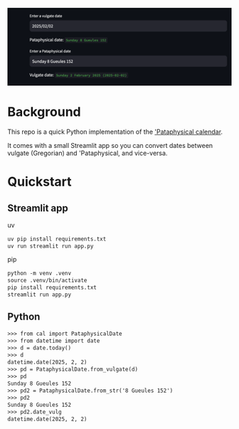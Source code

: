 ![img](doc/img/img.png)

# Background
This repo is a quick Python implementation of the
['Pataphysical calendar](https://en.wikipedia.org/wiki/'Pataphysics#Pataphysical_calendar).

It comes with a small Streamlit app so you can convert dates between vulgate (Gregorian) and 'Pataphysical, and vice-versa.

# Quickstart


## Streamlit app
uv
```
uv pip install requirements.txt
uv run streamlit run app.py
```

pip
```
python -m venv .venv
source .venv/bin/activate
pip install requirements.txt
streamlit run app.py
```


## Python
```
>>> from cal import PataphysicalDate
>>> from datetime import date
>>> d = date.today()
>>> d
datetime.date(2025, 2, 2)
>>> pd = PataphysicalDate.from_vulgate(d)
>>> pd
Sunday 8 Gueules 152
>>> pd2 = PataphysicalDate.from_str('8 Gueules 152')
>>> pd2
Sunday 8 Gueules 152
>>> pd2.date_vulg
datetime.date(2025, 2, 2)
```




